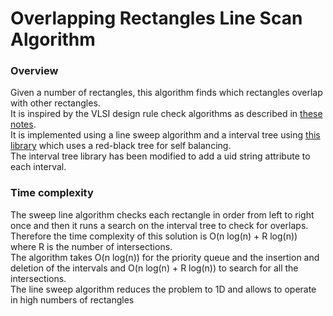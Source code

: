 # Overlapping Rectangles Line Scan Algorithm
### Overview
Given a number of rectangles, this algorithm finds which rectangles overlap with other rectangles.  
It is inspired by the VLSI design rule check algorithms as described in [these notes](https://www.cs.princeton.edu/courses/archive/spr04/cos226/lectures/geometry2.4up.pdf).  
It is implemented using a line sweep algorithm and a interval tree using [this library](https://github.com/5cript/interval-tree) which uses a red-black tree for self balancing.  
The interval tree library has been modified to add a uid string attribute to each interval.  

### Time complexity
The sweep line algorithm checks each rectangle in order from left to right once and then it runs a search on the interval tree to check for overlaps.  
Therefore the time complexity of this solution is O(n log(n) + R log(n)) where R is the number of intersections.  
The algorithm takes O(n log(n)) for the priority queue and the insertion and deletion of the intervals and O(n log(n) + R log(n)) to search for all the intersections.  
The line sweep algorithm reduces the problem to 1D and allows to operate in high numbers of rectangles
